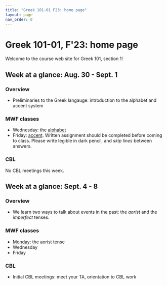 ```yaml
---
title: "Greek 101-01 F23: home page"
layout: page
nav_order: 0
---
```




# Greek 101-01, F'23: home page

Welcome to the course web site for Greek 101, section 1! 



## Week at a glance: Aug. 30 - Sept. 1

### Overview

- Preliminaries to the Greek langauge: introduction to the alphabet and accent system

### MWF classes

- Wednesday: the [alphabet](./classes/module1/intro/)
- Friday: [accent](./classes/module1/accent/). Written assignment should be completed before coming to class. Please write legible in dark pencil, and *skip lines* between answers.


### CBL

No CBL meetings this week.



## Week at a glance: Sept. 4 - 8

### Overview

- We learn two ways to talk about events in the past: the *aorist* and the *imperfect* tenses.


### MWF classes

- [Monday](http://localhost:4030/classes/module1/aorist/): the aorist tense
- Wednesday
- Friday



### CBL

- Initial CBL meetings: meet your TA, orientation to CBL work
